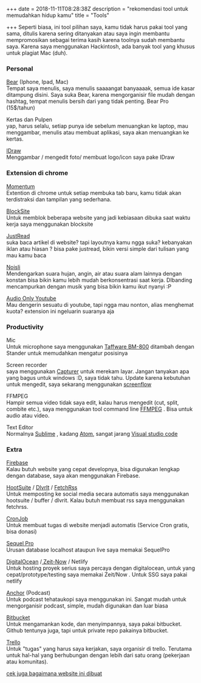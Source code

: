 +++
date = 2018-11-11T08:28:38Z
description = "rekomendasi tool untuk memudahkan hidup kamu"
title = "Tools"

+++
Seperti biasa, ini tool pilihan saya, kamu tidak harus pakai tool yang sama, ditulis karena sering ditanyakan atau saya ingin membantu mempromosikan sebagai terima kasih karena toolnya sudah membantu saya. Karena saya menggunakan Hackintosh, ada banyak tool yang khusus untuk plagiat Mac (duh).

### **Personal**

[Bear](https://bear.app) (Iphone, Ipad, Mac)  
Tempat saya menulis, saya menulis saaaangat banyaaaak, semua ide kasar ditampung disini. Saya suka Bear, karena mengorganisir file mudah dengan hashtag, tempat menulis bersih dari yang tidak penting. Bear Pro (15$/tahun)

Kertas dan Pulpen  
yap, harus selalu, setiap punya ide sebelum menuangkan ke laptop, mau menggambar, menulis atau membuat aplikasi, saya akan menuangkan ke kertas.

[IDraw](https://www.indeeo.com/)  
Menggambar / mengedit foto/ membuat logo/icon saya pake IDraw

### Extension di chrome

[Momentum](https://chrome.google.com/webstore/detail/momentum/laookkfknpbbblfpciffpaejjkokdgca?hl=en)  
Extention di chrome untuk setiap membuka tab baru, kamu tidak akan terdistraksi dan tampilan yang sederhana.

[BlockSite](https://chrome.google.com/webstore/detail/block-site-website-blocke/eiimnmioipafcokbfikbljfdeojpcgbh?hl=en)  
Untuk memblok beberapa website yang jadi kebiasaan dibuka saat waktu kerja saya menggunakan blocksite

[JustRead](https://chrome.google.com/webstore/detail/just-read/dgmanlpmmkibanfdgjocnabmcaclkmod?hl=en)  
suka baca artikel di website? tapi layoutnya kamu ngga suka? kebanyakan iklan atau hiasan ? bisa pake justread, bikin versi simple dari tulisan yang mau kamu baca

[Noisli](https://chrome.google.com/webstore/detail/noisli/klejemegaoblahjdpcajmpcnjjmkmkkf?hl=en)  
Mendengarkan suara hujan, angin, air atau suara alam lainnya dengan konstan bisa bikin kamu lebih mudah berkonsentrasi saat kerja. DIbanding mencampurkan dengan musik yang bisa bikin kamu ikut nyanyi :P

[Audio Only Youtube ](https://chrome.google.com/webstore/detail/audio-only-youtube/pkocpiliahoaohbolmkelakpiphnllog?hl=en)  
Mau dengerin sesuatu di youtube, tapi ngga mau nonton, alias menghemat kuota? extension ini ngeluarin suaranya aja

### **Productivity**

Mic  
Untuk microphone saya menggunakan [Taffware BM-800](https://tokopedia.com) ditambah dengan Stander untuk memudahkan mengatur posisinya

Screen recorder  
saya menggunakan [Capturer](https://itunes.apple.com/us/app/capturer/id652792633?mt=12) untuk merekam layar. Jangan tanyakan apa yang bagus untuk windows :D, saya tidak tahu. Update karena kebutuhan untuk mengedit, saya sekarang menggunakan [screenflow](https://www.telestream.net/screenflow/)

FFMPEG  
Hampir semua video tidak saya edit, kalau harus mengedit (cut, split, combite etc.), saya menggunakan tool command line [FFMPEG](https://www.ffmpeg.org/) . Bisa untuk audio atau video.

Text Editor  
Normalnya [Sublime](https://www.sublimetext.com/3) , kadang [Atom](https://atom.io/), sangat jarang [Visual studio code](https://code.visualstudio.com)

### **Extra**

[Firebase](https://firebase.google.com)  
Kalau butuh website yang cepat developnya, bisa digunakan lengkap dengan database, saya akan menggunakan Firebase.

[HootSuite](https://hootsuite.com/) / [DlvrIt](https://dlvrit.com/) / [FetchRss](http://fetchrss.com)  
Untuk memposting ke social media secara automatis saya menggunakan hootsuite / buffer / dlvrit. Kalau butuh membuat rss saya menggunakan fetchrss.

[CronJob](https://cron-job.org/)  
Untuk membuat tugas di website menjadi automatis (Service Cron gratis, bisa donasi)

[Sequel Pro](https://www.sequelpro.com/)  
Urusan database localhost ataupun live saya memakai SequelPro

[DigitalOcean](https://m.do.co/c/add83b15b18d) /[ Zeit-Now](https://zeit.co/now) / Netlify  
Untuk hosting proyek serius saya percaya dengan digitalocean, untuk yang cepat/prototype/testing saya memakai Zeit/Now . Untuk SSG saya pakai netlify

[Anchor](https://anchor.fm) (Podcast)  
Untuk podcast tehataukopi saya menggunakan ini. Sangat mudah untuk mengorganisir podcast, simple, mudah digunakan dan luar biasa

[Bitbucket](https://bitbucket.org)  
Untuk mengamankan kode, dan menyimpannya, saya pakai bitbucket. Github tentunya juga, tapi untuk private repo pakainya bitbucket.

[Trello](http://trello.com)  
Untuk "tugas" yang harus saya kerjakan, saya organisir di trello. Terutama untuk hal-hal yang berhubungan dengan lebih dari satu orang (pekerjaan atau komunitas).

[cek juga bagaimana website ini dibuat ](https://fajars.space/bagaimana-website-ini-dibuat/)